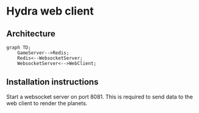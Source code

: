 # Hydra web client

## Architecture

```mermaid
graph TD;
    GameServer-->Redis;
    Redis<--WebsocketServer;
    WebsocketServer<-->WebClient;
```

## Installation instructions

Start a websocket server on port 8081.
This is required to send data to the web client to render the planets.
